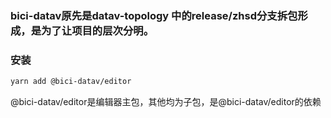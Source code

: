 ### bici-datav原先是datav-topology 中的release/zhsd分支拆包形成，是为了让项目的层次分明。

### 安装

```bash
yarn add @bici-datav/editor
```
@bici-datav/editor是编辑器主包，其他均为子包，是@bici-datav/editor的依赖
